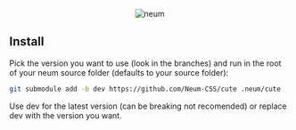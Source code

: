 <p align="center">
    <img src="https://raw.githubusercontent.com/Neum-CSS/Neum/master/assets/logo.svg" alt="neum">
</p>

## Install

Pick the version you want to use (look in the branches) and run in the root of your neum source folder (defaults to your source folder):

```sh
git submodule add -b dev https://github.com/Neum-CSS/cute .neum/cute
```

Use dev for the latest version (can be breaking not recomended) or replace dev with the version you want.
